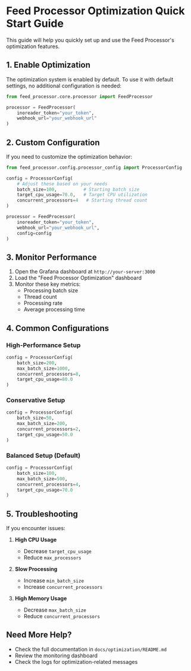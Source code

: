# Feed Processor Optimization Quick Start Guide

This guide will help you quickly set up and use the Feed Processor's optimization features.

## 1. Enable Optimization

The optimization system is enabled by default. To use it with default settings, no additional configuration is needed:

```python
from feed_processor.core.processor import FeedProcessor

processor = FeedProcessor(
    inoreader_token="your_token",
    webhook_url="your_webhook_url"
)
```

## 2. Custom Configuration

If you need to customize the optimization behavior:

```python
from feed_processor.config.processor_config import ProcessorConfig

config = ProcessorConfig(
    # Adjust these based on your needs
    batch_size=100,          # Starting batch size
    target_cpu_usage=70.0,   # Target CPU utilization
    concurrent_processors=4   # Starting thread count
)

processor = FeedProcessor(
    inoreader_token="your_token",
    webhook_url="your_webhook_url",
    config=config
)
```

## 3. Monitor Performance

1. Open the Grafana dashboard at `http://your-server:3000`
2. Load the "Feed Processor Optimization" dashboard
3. Monitor these key metrics:
   - Processing batch size
   - Thread count
   - Processing rate
   - Average processing time

## 4. Common Configurations

### High-Performance Setup
```python
config = ProcessorConfig(
    batch_size=200,
    max_batch_size=1000,
    concurrent_processors=8,
    target_cpu_usage=80.0
)
```

### Conservative Setup
```python
config = ProcessorConfig(
    batch_size=50,
    max_batch_size=200,
    concurrent_processors=2,
    target_cpu_usage=50.0
)
```

### Balanced Setup (Default)
```python
config = ProcessorConfig(
    batch_size=100,
    max_batch_size=500,
    concurrent_processors=4,
    target_cpu_usage=70.0
)
```

## 5. Troubleshooting

If you encounter issues:

1. **High CPU Usage**
   - Decrease `target_cpu_usage`
   - Reduce `max_processors`

2. **Slow Processing**
   - Increase `min_batch_size`
   - Increase `concurrent_processors`

3. **High Memory Usage**
   - Decrease `max_batch_size`
   - Reduce `concurrent_processors`

## Need More Help?

- Check the full documentation in `docs/optimization/README.md`
- Review the monitoring dashboard
- Check the logs for optimization-related messages
